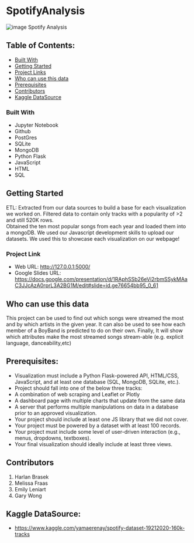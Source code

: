 # SpotifyAnalysis
![image](https://user-images.githubusercontent.com/81319622/127909062-1bf4df4b-0d82-4506-9798-74bea64db095.png)
Spotify Analysis

<!-- ABOUT THE PROJECT -->
## Table of Contents:
* [Built With](#built-with)
* [Getting Started](#getting-started)
* [Project Links](#project-links)
* [Who can use this data](#who-can-use-this-data)
* [Prerequisites](#prerequisites)
* [Contributors](#contributors)
* [Kaggle DataSource](#kaggle-datasource)



### Built With

* Jupyter Notebook
* Github
* PostGres
* SQLite
* MongoDB
* Python Flask
* JavaScript
* HTML
* SQL

<!-- GETTING STARTED -->
## Getting Started
ETL:
Extracted from our data sources to build a base for each visualization we worked on. Filtered data to contain only tracks with a popularity of >2 and still 520K rows.  
Obtained the ten most popular songs from each year and loaded them into a mongoDB. We used our Javascript development skills to upload our datasets. We used this to showcase each visualization on our webpage!

### Project Link
* Web URL: http://127.0.0.1:5000/
* Google Slides URL: https://docs.google.com/presentation/d/1RAphSSb26eVi2rbmSSykMAaC3JJcAzA0rprL3A2BG1M/edit#slide=id.ge76654bb95_0_61

## Who can use this data

This project can be used to find out which songs were streamed the most and by which artists in the given year. It can also be used to see how each member of a BoyBand is predicted to do on their own. Finally, It will show which attributes make the most streamed songs stream-able (e.g. explicit language, danceability,etc)

## Prerequisites:
* Visualization must include a Python Flask–powered API, HTML/CSS, JavaScript, and at least one database (SQL, MongoDB, SQLite, etc.). 
* Project should fall into one of the below three tracks: 
* A combination of web scraping and Leaflet or Plotly
* A dashboard page with multiple charts that update from the same data
* A server that performs multiple manipulations on data in a database prior to an approved visualization.
* Your project should include at least one JS library that we did not cover.
* Your project must be powered by a dataset with at least 100 records.
* Your project must include some level of user-driven interaction (e.g., menus, dropdowns, textboxes).
* Your final visualization should ideally include at least three views. 


<!-- CONTRIBUTING -->
## Contributors
1. Harlan Brasek
2. Melissa Fraas
3. Emily Leniart
4. Gary Wong

<!-- LICENSE -->
## Kaggle DataSource:
* https://www.kaggle.com/yamaerenay/spotify-dataset-19212020-160k-tracks

